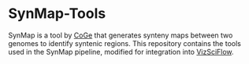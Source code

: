 # SynMap-Tools

SynMap is a tool by [CoGe](https://genomevolution.org/coge/) that generates synteny maps between two genomes to identify syntenic regions. This repository contains the tools used in the SynMap pipeline, modified for integration into [VizSciFlow](https://vizsciflow.usask.ca/).
